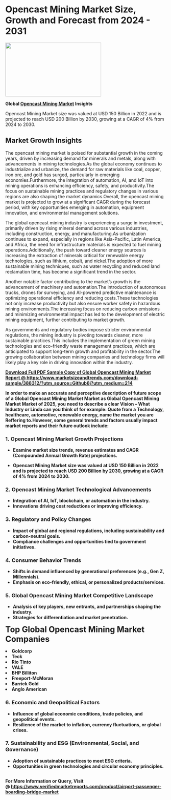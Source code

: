<H1>Opencast Mining Market Size, Growth and Forecast from 2024 - 2031</H1><img class="aligncenter size-medium wp-image-584254" src="https://thirdeyenews.in/wp-content/uploads/2024/09/Global-Market-Research-300x168.jpeg" alt="" width="300" height="168" /><p><strong>Global&nbsp;<a href="https://www.marketsizeandtrends.com/download-sample/388312/?utm_source=Github8j?utm_medium=214">Opencast Mining Market</a> Insights</strong></p><p>Opencast Mining Market size was valued at USD 150 Billion in 2022 and is projected to reach USD 200 Billion by 2030, growing at a CAGR of 4% from 2024 to 2030.</p><p><h2>Market Growth Insights</h2> <p>The opencast mining market is poised for substantial growth in the coming years, driven by increasing demand for minerals and metals, along with advancements in mining technologies.As the global economy continues to industrialize and urbanize, the demand for raw materials like coal, copper, iron ore, and gold has surged, particularly in emerging economies.Furthermore, the integration of automation, AI, and IoT into mining operations is enhancing efficiency, safety, and productivity.The focus on sustainable mining practices and regulatory changes in various regions are also shaping the market dynamics.Overall, the opencast mining market is projected to grow at a significant CAGR during the forecast period, with key opportunities emerging in automation, equipment innovation, and environmental management solutions.</p> <p><strong><a href="#"></a></strong></p> <p>The global opencast mining industry is experiencing a surge in investment, primarily driven by rising mineral demand across various industries, including construction, energy, and manufacturing.As urbanization continues to expand, especially in regions like Asia-Pacific, Latin America, and Africa, the need for infrastructure materials is expected to fuel mining operations.Additionally, the push toward cleaner energy sources is increasing the extraction of minerals critical for renewable energy technologies, such as lithium, cobalt, and nickel.The adoption of more sustainable mining techniques, such as water recycling and reduced land reclamation time, has become a significant trend in the sector.</p> <p>Another notable factor contributing to the market’s growth is the advancement of machinery and automation.The introduction of autonomous trucks, drones for surveying, and AI-powered predictive maintenance is optimizing operational efficiency and reducing costs.These technologies not only increase productivity but also ensure worker safety in hazardous mining environments.The increasing focus on reducing carbon emissions and minimizing environmental impact has led to the development of electric mining equipment, further contributing to market growth.</p> <p>As governments and regulatory bodies impose stricter environmental regulations, the mining industry is pivoting towards cleaner, more sustainable practices.This includes the implementation of green mining technologies and eco-friendly waste management practices, which are anticipated to support long-term growth and profitability in the sector.The growing collaboration between mining companies and technology firms will likely play a key role in driving innovation within the industry.</p> <p><strong><a href="#"></p><p><span class=""><strong>Download Full PDF Sample Copy of Global Opencast Mining Market Report</strong> @ <a href="https://www.marketsizeandtrends.com/download-sample/388312/?utm_source=Github8j?utm_medium=214" target="_blank">https://www.marketsizeandtrends.com/download-sample/388312/?utm_source=Github8j?utm_medium=214</a></span></p><p>In order to make an accurate and perceptive description of future scope of a Global&nbsp;Opencast Mining Market Market as Global&nbsp;Opencast Mining Market Market of 2025, you need to describe a clear Vision &ndash; What Industry or Linda can you think of for example: Quote from a Technology, healthcare, automotive, renewable energy, name the market you are Reffering to.However, some general trends and factors usually impact market reports and their future outlook include:</p><h3>1.&nbsp;<strong>Opencast Mining Market Growth Projections</strong></h3><ul><li>Examine market size trends, revenue estimates and CAGR (Compounded Annual Growth Rate) projections.</li><li><p>Opencast Mining Market size was valued at USD 150 Billion in 2022 and is projected to reach USD 200 Billion by 2030, growing at a CAGR of 4% from 2024 to 2030.</p></li></ul><h3>2.&nbsp;<strong>Opencast Mining Market Technological Advancements</strong></h3><ul><li>Integration of AI, IoT, blockchain, or automation in the industry.</li><li>Innovations driving cost reductions or improving efficiency.</li></ul><h3>3.&nbsp;<strong>Regulatory and Policy Changes</strong></h3><ul><li>Impact of global and regional regulations, including sustainability and carbon-neutral goals.</li><li>Compliance challenges and opportunities tied to government initiatives.</li></ul><h3>4.&nbsp;<strong>Consumer Behavior Trends</strong></h3><ul><li>Shifts in demand influenced by generational preferences (e.g., Gen Z, Millennials).</li><li>Emphasis on eco-friendly, ethical, or personalized products/services.</li></ul><h3>5.&nbsp;<strong>Global Opencast Mining Market Competitive Landscape</strong></h3><ul><li>Analysis of key players, new entrants, and partnerships shaping the industry.</li><li>Strategies for differentiation and market penetration.</li></ul><p data-pm-slice="1 1 []"><span style="color: inherit; font-family: inherit; font-size: 25px;">Top Global Opencast Mining Market Companies</span></p><div class="" data-test-id=""><p><li>Goldcorp</li><li> Teck</li><li> Rio Tinto</li><li> VALE</li><li> BHP Billiton</li><li> Freeport-McMoran</li><li> Barrick Gold</li><li> Anglo American</li></p></div><h3>6.&nbsp;<strong>Economic and Geopolitical Factors</strong></h3><ul><li>Influence of global economic conditions, trade policies, and geopolitical events.</li><li>Resilience of the market to inflation, currency fluctuations, or global crises.</li></ul><h3>7.&nbsp;<strong>Sustainability and ESG (Environmental, Social, and Governance)</strong></h3><ul><li>Adoption of sustainable practices to meet ESG criteria.</li><li>Opportunities in green technologies and circular economy principles.</li></ul><h2><strong style="font-size: 14px;">For More Information or Query, Visit @&nbsp;</strong><a style="background-color: #ffffff; font-size: 14px;" href="https://www.marketsizeandtrends.com/report/opencast-mining-market/" target="_blank">https://www.verifiedmarketreports.com/product/airport-passenger-boarding-bridge-market</a></h2>